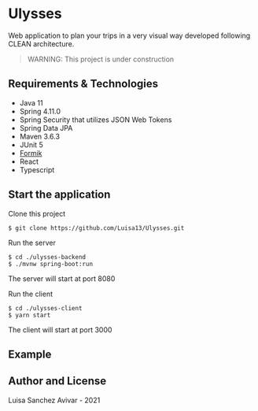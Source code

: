 # Ulysses
Web application to plan your trips in a very visual way developed following CLEAN architecture.
> WARNING:
> This project is under construction

## Requirements & Technologies
* Java 11
* Spring 4.11.0
* Spring Security that utilizes JSON Web Tokens
* Spring Data JPA
* Maven 3.6.3
* JUnit 5
* [Formik](https://formik.org) 
* React 
* Typescript

## Start the application
Clone this project
```
$ git clone https://github.com/Luisa13/Ulysses.git
```
Run the server
```
$ cd ./ulysses-backend 
$ ./mvnw spring-boot:run
```
The server will start at port 8080

Run the client
```
$ cd ./ulysses-client
$ yarn start
```
The client will start at port 3000

## Example

## Author and License
Luisa Sanchez Avivar - 2021



